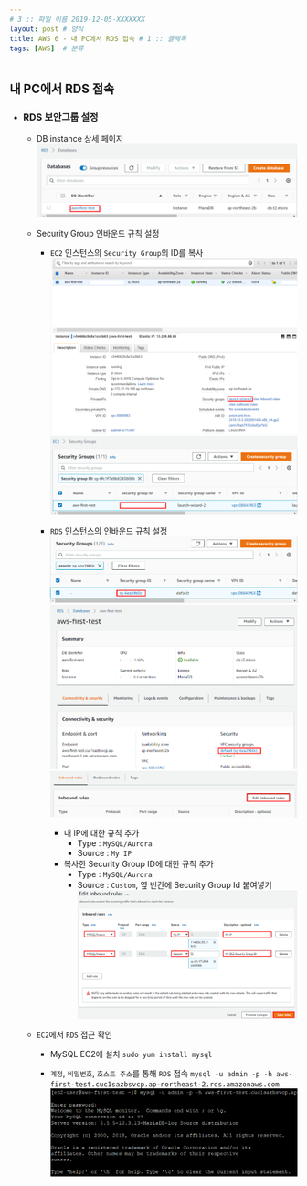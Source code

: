 ```yaml
---
# 3 :: 파일 이름 2019-12-05-XXXXXXX  
layout: post # 양식 
title: AWS 6 - 내 PC에서 RDS 접속 # 1 :: 글제목
tags: [AWS]  # 분류
---
```



## 내 PC에서 RDS 접속
- ### RDS 보안그룹 설정
  - DB instance 상세 페이지
  ![database-instances](../img/2020-06-06-AWS-6-내-PC에서-RDS-접속/database-instances.png)

  - Security Group 인바운드 규칙 설정
    - `EC2` 인스턴스의 `Security Group`의 ID를 복사
      ![ec2-detail](../img/2020-06-06-AWS-6-내-PC에서-RDS-접속/ec2-detail.png)
      ![ec2-security-groups](../img/2020-06-06-AWS-6-내-PC에서-RDS-접속/ec2-security-groups.png)
  
    - `RDS` 인스턴스의 인바운드 규칙 설정
      ![database-security-groups](../img/2020-06-06-AWS-6-내-PC에서-RDS-접속/database-security-groups.png)
      ![detail-instance](../img/2020-06-06-AWS-6-내-PC에서-RDS-접속/detail-instance.png)
      ![edit-inbound-rules](../img/2020-06-06-AWS-6-내-PC에서-RDS-접속/edit-inbound-rules.png)

      - 내 IP에 대한 규칙 추가
        - Type : `MySQL/Aurora`
        - Source : `My IP` 
      - 복사한 Security Group ID에 대한 규칙 추가
        - Type : `MySQL/Aurora`
        - Source : `Custom`, 옆 빈칸에 Security Group Id 붙여넣기
      ![set-inbound-rules](../img/2020-06-06-AWS-6-내-PC에서-RDS-접속/set-inbound-rules.png)


  - `EC2`에서 `RDS` 접근 확인 
    - MySQL EC2에 설치
      ` sudo yum install mysql `
    
    - `계정`, `비밀번호`, `호스트 주소`를 통해 `RDS` 접속
      ` mysql -u admin -p -h aws-first-test.cuc1sazbsvcp.ap-northeast-2.rds.amazonaws.com `
      ![mysql-login](../img/2020-06-06-AWS-6-내-PC에서-RDS-접속/mysql-login.png)